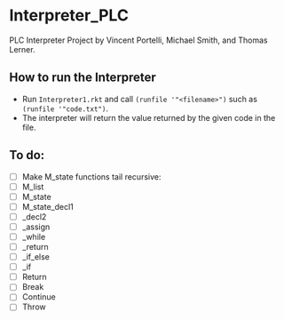 # Interpreter_PLC
PLC Interpreter Project by Vincent Portelli, Michael Smith, and Thomas Lerner.

## How to run the Interpreter
* Run `Interpreter1.rkt` and call `(runfile '"<filename>")` such as `(runfile '"code.txt")`. 
* The interpreter will return the value returned by the given code in the file. 

## To do: 

- [ ] Make M_state functions tail recursive: 
- [ ] M_list
- [ ] M_state
- [ ] M_state_decl1
- [ ] _decl2
- [ ] _assign
- [ ] _while
- [ ] _return
- [ ] _if_else
- [ ] _if
- [ ] Return 
- [ ] Break
- [ ] Continue 
- [ ] Throw
